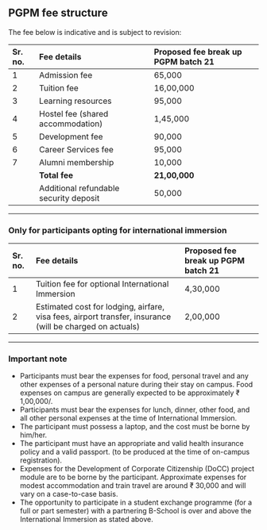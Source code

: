 ## PGPM fee structure

The fee below is indicative and is subject to revision:

| Sr. no. | Fee details                        | Proposed fee break up PGPM batch 21 |
| :------ | :--------------------------------- | :---------------------------------- |
| 1       | Admission fee                      | 65,000                              |
| 2       | Tuition fee                        | 16,00,000                           |
| 3       | Learning resources                 | 95,000                              |
| 4       | Hostel fee (shared accommodation)  | 1,45,000                            |
| 5       | Development fee                    | 90,000                              |
| 6       | Career Services fee                | 95,000                              |
| 7       | Alumni membership                  | 10,000                              |
|         | **Total fee**                      | **21,00,000**                       |
|         | Additional refundable security deposit | 50,000                              |

---

### Only for participants opting for international immersion

| Sr. no. | Fee details                                                               | Proposed fee break up PGPM batch 21 |
| :------ | :------------------------------------------------------------------------ | :---------------------------------- |
| 1       | Tuition fee for optional International Immersion                          | 4,30,000                            |
| 2       | Estimated cost for lodging, airfare, visa fees, airport transfer, insurance (will be charged on actuals) | 2,00,000                            |

---

### Important note

*   Participants must bear the expenses for food, personal travel and any other expenses of a personal nature during their stay on campus. Food expenses on campus are generally expected to be approximately ₹ 1,00,000/.
*   Participants must bear the expenses for lunch, dinner, other food, and all other personal expenses at the time of International Immersion.
*   The participant must possess a laptop, and the cost must be borne by him/her.
*   The participant must have an appropriate and valid health insurance policy and a valid passport. (to be produced at the time of on-campus registration).
*   Expenses for the Development of Corporate Citizenship (DoCC) project module are to be borne by the participant. Approximate expenses for modest accommodation and train travel are around ₹ 30,000 and will vary on a case-to-case basis.
*   The opportunity to participate in a student exchange programme (for a full or part semester) with a partnering B-School is over and above the International Immersion as stated above.